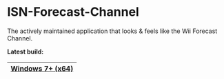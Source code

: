 # ISN-Forecast-Channel
The actively maintained application that looks &amp; feels like the Wii Forecast Channel. 

**Latest build:**

| [Windows 7+ (x64)](https://github.com/imadofficial/ISN-Forecast-Channel/releases/latest) |
| ------------- |
